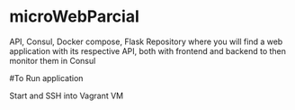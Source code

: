 # microWebParcial
API, Consul, Docker compose, Flask
Repository where you will find a web application with its respective API, both with frontend and backend to then monitor them in Consul

#To Run application

Start and SSH into Vagrant VM
